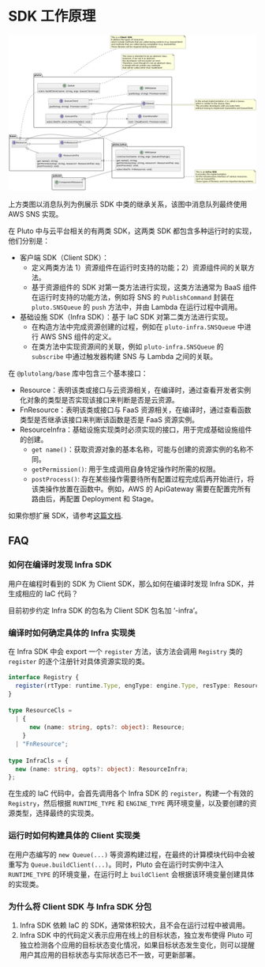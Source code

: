 # SDK 工作原理

![resource class diagram](../../../public/assets/resource-class-diagram.png)

上方类图以消息队列为例展示 SDK 中类的继承关系，该图中消息队列最终使用 AWS SNS 实现。

在 Pluto 中与云平台相关的有两类 SDK，这两类 SDK 都包含多种运行时的实现，他们分别是：

- 客户端 SDK（Client SDK）：
  - 定义两类方法 1）资源组件在运行时支持的功能；2）资源组件间的关联方法。
  - 基于资源组件的 SDK 对第一类方法进行实现，这类方法通常为 BaaS 组件在运行时支持的功能方法，例如将 SNS 的 `PublishCommand` 封装在 `pluto.SNSQueue` 的 `push` 方法中，并由 Lambda 在运行过程中调用。
- 基础设施 SDK（Infra SDK）：基于 IaC SDK 对第二类方法进行实现。
  - 在构造方法中完成资源创建的过程，例如在 `pluto-infra.SNSQueue` 中进行 AWS SNS 组件的定义。
  - 在类方法中实现资源间的关联，例如 `pluto-infra.SNSQueue` 的 `subscribe` 中通过触发器构建 SNS 与 Lambda 之间的关联。

在 `@plutolang/base` 库中包含三个基本接口：

- Resource：表明该类或接口与云资源相关，在编译时，通过查看开发者实例化对象的类型是否实现该接口来判断是否是云资源。
- FnResource：表明该类或接口与 FaaS 资源相关，在编译时，通过查看函数类型是否继承该接口来判断该函数是否是 FaaS 资源实例。
- ResourceInfra：基础设施实现类时必须实现的接口，用于完成基础设施组件的创建。
  - `get name()`：获取资源对象的基本名称，可能与创建的资源实例的名称不同。
  - `getPermission()`: 用于生成调用自身特定操作时所需的权限。
  - `postProcess()`: 存在某些操作需要待所有配置过程完成后再开始进行，将该类操作放置在函数中。例如，AWS 的 ApiGateway 需要在配置完所有路由后，再配置 Deployment 和 Stage。

如果你想扩展 SDK，请参考[这篇文档](../../dev_guide/extend-sdk.zh-CN.md).

## FAQ

### 如何在编译时发现 Infra SDK

用户在编程时看到的 SDK 为 Client SDK，那么如何在编译时发现 Infra SDK，并生成相应的 IaC 代码？

目前初步约定 Infra SDK 的包名为 Client SDK 包名加 ‘-infra’。

### 编译时如何确定具体的 Infra 实现类

在 Infra SDK 中会 export 一个 `register` 方法，该方法会调用 `Registry` 类的 `register` 的逐个注册针对具体资源实现的类。

```typescript
interface Registry {
  register(rtType: runtime.Type, engType: engine.Type, resType: ResourceCls, cls: InfraCls): void;
}

type ResourceCls =
  | {
      new (name: string, opts?: object): Resource;
    }
  | "FnResource";

type InfraCls = {
  new (name: string, opts?: object): ResourceInfra;
};
```

在生成的 IaC 代码中，会首先调用各个 Infra SDK 的 `register`，构建一个有效的 `Registry`，然后根据 `RUNTIME_TYPE` 和 `ENGINE_TYPE` 两环境变量，以及要创建的资源类型，选择最终的实现类。

### 运行时如何构建具体的 Client 实现类

在用户态编写的 `new Queue(...)` 等资源构建过程，在最终的计算模块代码中会被重写为 `Queue.buildClient(...)`。同时，Pluto 会在运行时实例中注入 `RUNTIME_TYPE` 的环境变量，在运行时上 `buildClient` 会根据该环境变量创建具体的实现类。

### 为什么将 Client SDK 与 Infra SDK 分包

1. Infra SDK 依赖 IaC 的 SDK，通常体积较大，且不会在运行过程中被调用。
2. Infra SDK 中的代码定义表示应用在线上的目标状态，独立发布使得 Pluto 可独立检测各个应用的目标状态变化情况，如果目标状态发生变化，则可以提醒用户其应用的目标状态与实际状态已不一致，可更新部署。
